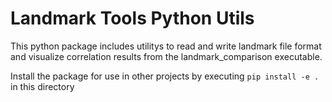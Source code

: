 # Landmark Tools Python Utils

This python package includes utilitys to read and write landmark file format and visualize correlation results from the landmark_comparison executable. 

Install the package for use in other projects by executing `pip install -e .` in this directory
